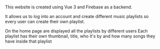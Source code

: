 This website is created using Vue 3 and Firebase as a backend.

It allows us to log into an account and create different music playlists so every user can create their own playlist.

On the home page are displayed all the playlists by different users
Each playlist has their own thumbnail, title, who it's by and how many songs they have inside that playlist
